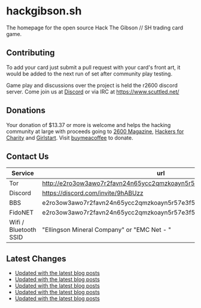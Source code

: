 # hackgibson.sh
The homepage for the open source Hack The Gibson // SH trading card game.


## Contributing

To add your card just submit a pull request with your card's front art, it would be added to the next run of set after community play testing.

Game play and discussions over the project is held the r2600 discord server. Come join us at [Discord](https://discord.com/invite/9hABUzz) or via IRC at https://www.scuttled.net/


## Donations

Your donation of $13.37 or more is welcome and helps the hacking community at large with proceeds going to [2600 Magazine](https://2600.com/), [Hackers for Charity](https://hackersforcharity.org) and [Girlstart](https://girlstart.org).  Visit [buymeacoffee](https://www.buymeacoffee.com/hackgibson.sh) to donate.


## Contact Us

Service | url
-|-
Tor | http://e2ro3ow3awo7r2favn24n65ycc2qmzkoayn5r57e3f56nvjwdcgg32ad.onion
Discord | https://discord.com/invite/9hABUzz
BBS | e2ro3ow3awo7r2favn24n65ycc2qmzkoayn5r57e3f56nvjwdcgg32ad.onion:23
FidoNET | e2ro3ow3awo7r2favn24n65ycc2qmzkoayn5r57e3f56nvjwdcgg32ad.onion:24554
Wifi / Bluetooth SSID | "Ellingson Mineral Company" or "EMC Net - <fidonet address>"

## Latest Changes
<!-- BLOG-POST-LIST:START -->
- [Updated with the latest blog posts](https://github.com/DFW2600/hackgibson.sh/commit/85af0573917e110c3341fbd71da85e1123c9d871)
- [Updated with the latest blog posts](https://github.com/DFW2600/hackgibson.sh/commit/fb123e661bb2a997bab3c97585bf30314998f061)
- [Updated with the latest blog posts](https://github.com/DFW2600/hackgibson.sh/commit/a140585da3c3ad72fc1771ae2e067dad0faf6d4b)
- [Updated with the latest blog posts](https://github.com/DFW2600/hackgibson.sh/commit/6d6bf4a9132e6434bbd4736cba73d2bc98a9e9b2)
- [Updated with the latest blog posts](https://github.com/DFW2600/hackgibson.sh/commit/c5ee3178d2e56551e4ba2e60f6de65d6cc1b27c6)
<!-- BLOG-POST-LIST:END -->
